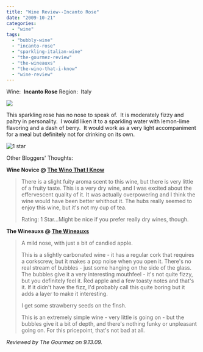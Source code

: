 ```yaml
---
title: "Wine Review--Incanto Rose"
date: "2009-10-21"
categories:
  - "wine"
tags:
  - "bubbly-wine"
  - "incanto-rose"
  - "sparkling-italian-wine"
  - "the-gourmez-review"
  - "the-wineauxs"
  - "the-wino-that-i-know"
  - "wine-review"
---
```


Wine:  **Incanto Rose** Region:  Italy

![](http://www.rebeccagomezfarrell.com/gourmez/photos/incanto1.jpg)

This sparkling rose has no nose to speak of.  It is moderately fizzy and paltry in personality.  I would liken it to a sparkling water with lemon-lime flavoring and a dash of berry.  It would work as a very light accompaniment for a meal but definitely not for drinking on its own.




<div class="caption">

![1 star](http://www.rebeccagomezfarrell.com/wp-content/uploads/2009/04/rating_olive1.gif "rating_olive1")</div>


Other Bloggers' Thoughts:

**Wine Novice @ [The Wino That I Know](http://thewinothatiknow.blogspot.com/2008/08/incanto-rose.html)**

> There is a slight fuity aroma scent to this wine, but there is very little of a fruity taste. This is a very dry wine, and I was excited about the effervescent quality of it. It was actually overpowering and I think the wine would have been better whithout it. The hubs really seemed to enjoy this wine, but it's not my cup of tea.
>
> Rating: 1 Star...Might be nice if you prefer really dry wines, though.

**The Wineauxs @ [The Wineauxs](http://thewineauxs.blogspot.com/2009/01/nv-incanto-rose-vino-frizzante.html)**

> A mild nose, with just a bit of candied apple.
>
> This is a slightly carbonated wine - it has a regular cork that requires a corkscrew, but it makes a pop noise when you open it. There's no real stream of bubbles - just some hanging on the side of the glass. The bubbles give it a very interesting mouthfeel - it's not quite fizzy, but you definitely feel it. Red apple and a few toasty notes and that's it. If it didn't have the fizz, I'd probably call this quite boring but it adds a layer to make it interesting.
>
> I get some strawberry seeds on the finsh.
>
> This is an extremely simple wine - very little is going on - but the bubbles give it a bit of depth, and there's nothing funky or unpleasant going on. For this pricepoint, that's not bad at all.

_Reviewed by The Gourmez on 9.13.09._
